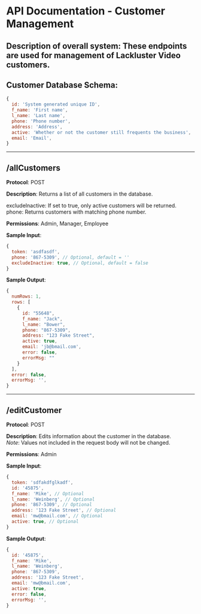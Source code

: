 # API Documentation - Customer Management

## **Description of overall system**: These endpoints are used for management of Lackluster Video customers.

## **Customer Database Schema**:
```javascript
{
  id: 'System generated unique ID',
  f_name: 'First name',
  l_name: 'Last name',
  phone: 'Phone number',
  address: 'Address',
  active: 'Whether or not the customer still frequents the business',
  email: 'Email',
}
```


---

## **/allCustomers**

**Protocol**: POST

**Description**: Returns a list of all customers in the database.

excludeInactive: If set to true, only active customers will be returned.
phone: Returns customers with matching phone number.

**Permissions**: Admin, Manager, Employee

**Sample Input**:
```javascript
{
  token: 'asdfasdf',
  phone: '867-5309', // Optional, default = ''
  excludeInactive: true, // Optional, default = false
}
```

**Sample Output**:
```javascript
{
  numRows: 1,
  rows: [
    {
      id: "55648",
      f_name: "Jack",
      l_name: "Bower",
      phone: "867-5309",
      address: "123 Fake Street",
      active: true,
      email: 'jb@bmail.com',
      error: false,
      errorMsg: ""
    }
  ],
  error: false,
  errorMsg: '',
}
```

---

## **/editCustomer**

**Protocol**: POST

**Description**: Edits information about the customer in the database.
<br />*Note*: Values not included in the request body will not be changed.

**Permissions**: Admin

**Sample Input**:
```javascript
{
  token: 'sdfakdfglkadf',
  id: '45875',
  f_name: 'Mike', // Optional
  l_name: 'Weinberg', // Optional
  phone: '867-5309', // Optional
  address: '123 Fake Street', // Optional
  email: 'mw@bmail.com', // Optional
  active: true, // Optional
}
```

**Sample Output**:
```javascript
{
  id: '45875',
  f_name: 'Mike',
  l_name: 'Weinberg',
  phone: '867-5309',
  address: '123 Fake Street',
  email: 'mw@bmail.com',
  active: true,
  error: false,
  errorMsg: '',
}
```